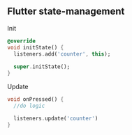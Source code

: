 
## Flutter state-management 


Init
```dart
@override
void initState() {
  listeners.add('counter', this);
  
  super.initState();
}
```

Update
```dart
void onPressed() {
  //do logic

  listeners.update('counter')
}
```
